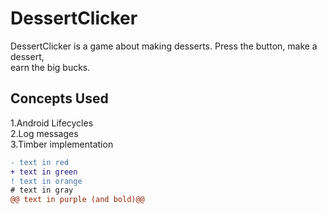 DessertClicker 
==============================
DessertClicker is a game about making desserts. Press the button, make a dessert,<br>
earn the big bucks.

## Concepts Used
1.Android Lifecycles<br>
2.Log messages<br>
3.Timber implementation<br>

```diff
- text in red
+ text in green
! text in orange
# text in gray
@@ text in purple (and bold)@@
```



